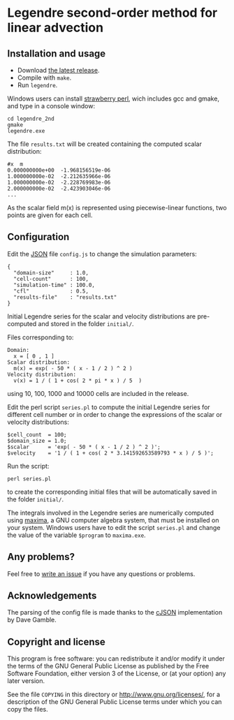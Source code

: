 Legendre second-order method for linear advection
=================================================

Installation and usage
----------------------

* Download [the latest release](https://github.com/B0RJA/legendre-1D/zipball/master).
* Compile with `make`.
* Run `legendre`.

Windows users can install [strawberry perl](http://strawberryperl.com/), wich includes gcc and gmake, and type in a console window:

    cd legendre_2nd
    gmake
    legendre.exe

The file `results.txt` will be created containing the computed scalar distribution:

    #x  m
    0.000000000e+00  -1.968156519e-06
    1.000000000e-02	 -2.212635966e-06
    1.000000000e-02	 -2.228769983e-06
    2.000000000e-02  -2.423903046e-06
    ...

As the scalar field m(x) is represented using piecewise-linear functions, two points are given for each cell.

Configuration
-------------

Edit the [JSON](http://www.json.org/) file `config.js` to change the simulation parameters:

    {
      "domain-size"     : 1.0,
      "cell-count"      : 100,
      "simulation-time" : 100.0,
      "cfl"             : 0.5,
      "results-file"    : "results.txt"
    }

Initial Legendre series for the scalar and velocity distributions are pre-computed and stored in the folder `initial/`.

Files corresponding to:

    Domain:
      x = [ 0 , 1 ]
    Scalar distribution:
      m(x) = exp( - 50 * ( x - 1 / 2 ) ^ 2 )
    Velocity distribution:
      v(x) = 1 / ( 1 + cos( 2 * pi * x ) / 5  )

using 10, 100, 1000 and 10000 cells are included in the release.

Edit the perl script `series.pl` to compute the initial Legendre series for different cell number or in order to change the expressions of the scalar or velocity distributions:

    $cell_count  = 100;
    $domain_size = 1.0;
    $scalar      = 'exp( - 50 * ( x - 1 / 2 ) ^ 2 )';
    $velocity    = '1 / ( 1 + cos( 2 * 3.141592653589793 * x ) / 5 )';

Run the script:

    perl series.pl

to create the corresponding initial files that will be automatically saved in the folder `initial/`.

The integrals involved in the Legendre series are numerically computed using [maxima](http://maxima.sourceforge.net/), a GNU computer algebra system, that must be installed on your system. Windows users have to edit the script `series.pl` and change the value of the variable `$program` to `maxima.exe`.

Any problems?
-------------
Feel free to [write an issue](https://github.com/B0RJA/legendre-1D/issues) if you have any questions or problems.

Acknowledgements
----------------
The parsing of the config file is made thanks to the [cJSON](http://cjson.sourceforge.net/) implementation by Dave Gamble.

Copyright and license
---------------------

This program is free software: you can redistribute it and/or modify it under the terms of the GNU General Public License as published by the Free Software Foundation, either version 3 of the License, or (at your option) any later version.

See the file `COPYING` in this directory or  http://www.gnu.org/licenses/, for a description of the GNU General Public License terms under which you can copy the files.
